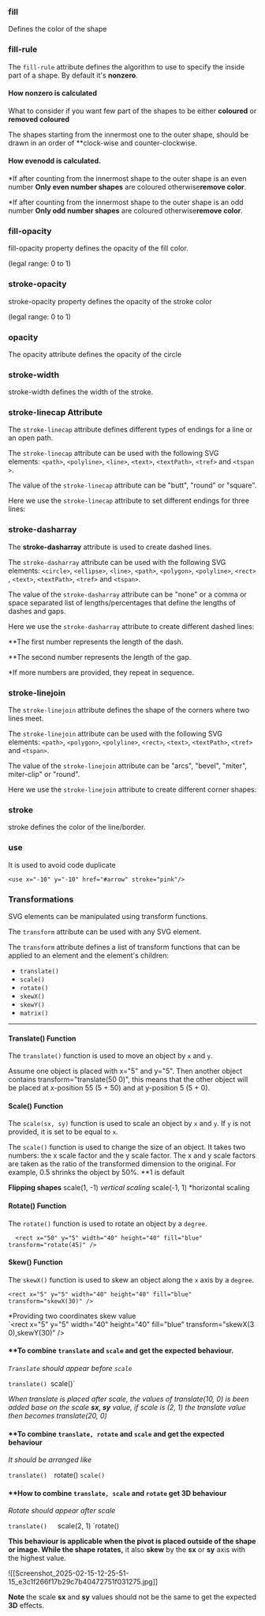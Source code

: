 ### fill

Defines the color of the shape 

### fill-rule

The `fill-rule` attribute defines the algorithm to use to specify the inside part of a shape. By default it's **nonzero**.

#### How **nonzero** is calculated

What to consider if you want few part of the shapes to be either **coloured** or **removed coloured**

The shapes starting from the innermost one to the outer shape, should be drawn in an order of **clock-wise and counter-clockwise.

#### How **evenodd** is calculated.

*If after counting from the innermost shape to the outer shape is an even number **Only even number shapes** are coloured otherwise**remove color**.

*If after counting from the innermost shape to the outer shape is an odd number **Only odd number shapes** are coloured otherwise**remove color**.

### fill-opacity

fill-opacity property defines the opacity of the fill color.

(legal range: 0 to 1)
### stroke-opacity 

stroke-opacity 
property defines the opacity of the stroke color

(legal range: 0 to 1)

### opacity 

The opacity attribute defines the opacity of the circle

### stroke-width

stroke-width defines the width of the stroke.

### stroke-linecap Attribute

The `stroke-linecap` attribute defines different types of endings for a line or an open path.

The `stroke-linecap` attribute can be used with the following SVG elements: `<path>`, `<polyline>`, `<line>`, `<text>`, `<textPath>`, `<tref>` and `<tspan>`.

The value of the `stroke-linecap` attribute can be "butt", "round" or "square".

Here we use the `stroke-linecap` attribute to set different endings for three lines:

### stroke-dasharray

The **stroke-dasharray** attribute is used to create dashed lines.

The `stroke-dasharray` attribute can be used with the following SVG elements: `<circle>`, `<ellipse>`, `<line>`, `<path>`, `<polygon>`, `<polyline>`, `<rect>`, `<text>`, `<textPath>`, `<tref>` and `<tspan>`.

The value of the `stroke-dasharray` attribute can be "none" or a comma or space separated list of lengths/percentages that define the lengths of dashes and gaps.

Here we use the `stroke-dasharray` attribute to create different dashed lines:


**The first number represents the length of the dash.

**The second number represents the length of the gap.

*If more numbers are provided, they repeat in sequence.

### stroke-linejoin 

The `stroke-linejoin` attribute defines the shape of the corners where two lines meet.

The `stroke-linejoin` attribute can be used with the following SVG elements: `<path>`, `<polygon>`, `<polyline>`, `<rect>`, `<text>`, `<textPath>`, `<tref>` and `<tspan>`.

The value of the `stroke-linejoin` attribute can be "arcs", "bevel", "miter", miter-clip" or "round".

Here we use the `stroke-linejoin` attribute to create different corner shapes:
### stroke

stroke defines the color of the line/border.

### use 

It is used to avoid code duplicate

`<use x="-10" y="-10" href="#arrow" stroke="pink"/>`

### Transformations

SVG elements can be manipulated using transform functions.

The `transform` attribute can be used with any SVG element.

The `transform` attribute defines a list of transform functions that can be applied to an element and the element's children:

- `translate()`
- `scale()`
- `rotate()`
- `skewX()`
- `skewY()`
- `matrix()`

---

#### Translate() Function

The `translate()` function is used to move an object by `x` and `y`.

Assume one object is placed with x="5" and y="5". Then another object contains transform="translate(50 0)", this means that the other object will be placed at x-position 55 (5 + 50) and at y-position 5 (5 + 0).

#### Scale() Function

The `scale(sx, sy)` function is used to scale an object by `x` and `y`. If `y` is not provided, it is set to be equal to `x`.

The `scale()` function is used to change the size of an object. It takes two numbers: the x scale factor and the y scale factor. The x and y scale factors are taken as the ratio of the transformed dimension to the original. For example, 0.5 shrinks the object by 50%.
**1 is default 

**Flipping shapes**
scale(1, -1) *vertical scaling*
scale(-1, 1) *horizontal scaling
#### Rotate() Function

The `rotate()` function is used to rotate an object by a `degree`.

`  <rect x="50" y="5" width="40" height="40" fill="blue" transform="rotate(45)" />`


#### Skew() Function

The `skewX()` function is used to skew an object along the `x` axis by a `degree`.

`<rect x="5" y="5" width="40" height="40" fill="blue" transform="skewX(30)" />`

*Providing two coordinates skew value
`<rect x="5" y="5" width="40" height="40" fill="blue" transform="skewX(30),skewY(30)" />

#### **To combine `translate` and `scale` and get the expected behaviour.

*`Translate` should appear before `scale`*

`translate()
`scale()`

*When translate is placed after scale, the values of translate(10, 0) is been added base on the scale **sx, sy** value, if scale is (2, 1) the translate value then becomes translate(20, 0)* 

#### **To combine `translate, rotate` and `scale` and get the expected behaviour

*It should be arranged like*

`translate() 
`rotate() 
`scale()`

#### **How to combine `translate, scale` and `rotate` get 3D behaviour

*Rotate should appear after scale*

`translate()  
`scale(2, 1)
`rotate()

**This behaviour is applicable when the pivot is placed outside of the shape or image. While the shape rotates,** it also **skew** by the **sx** or **sy** axis with the highest value.

![[Screenshot_2025-02-15-12-25-51-15_e3c1f266f17b29c7b40472751f031275.jpg]]

**Note** the scale **sx** and **sy** values should not be the same to get the expected **3D** effects.
